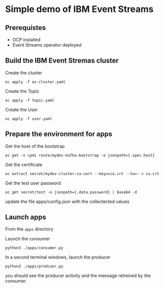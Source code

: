 # Simple demo of IBM Event Streams

## Prerequistes
* OCP installed
* Event Streams operator deployed

## Build the IBM Event Stremas cluster

Create the cluster
```
oc apply -f es-cluster.yaml
```

Create the Topic
```
oc apply -f topic.yaml
```

Create the User 
```
oc apply -f user.yaml
```

## Prepare the environment for apps

Get the host of the bootstrap
```
oc get -n cp4i route/mydev-kafka-bootstrap -o jsonpath={.spec.host} 
```

Get the certificate
```
oc extract secret/mydev-cluster-ca-cert --keys=ca.crt --to=- > ca.crt
```

Get the test user password
```
oc get secret/test -o jsonpath={.data.password} | base64 -d 
```

update the file apps/config.json with the collectected values

## Launch apps

From the `apps` directory

Launch the consumer 
```
python3 ./apps/consumer.py
```

In a second terminal windows, launch the producer
```
python3 ./apps/prodcuer.py
```

you should see the producer activity and the meesage retreived by the consumer. 